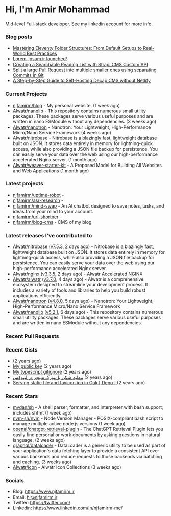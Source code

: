 # Hi, I'm Amir Mohammad

Mid-level Full-stack developer. See my linkedin account for more info.

### Blog posts

- [Mastering Eleventy Folder Structures: From Default Setups to Real-World Best Practices](https://www.njfamirm.ir/en/blog/eleventy-folder-structure-guide/)
- [Lorem-ipsum.ir launched!](https://www.njfamirm.ir/en/blog/lorem-ipsum-ir-launched/)
- [Creating a Searchable Reading List with Strapi CMS Custom API](https://www.njfamirm.ir/en/blog/strapi-custom-api/)
- [Split a large Pull Request into multiple smaller ones using separating Commits in Git](https://www.njfamirm.ir/en/blog/git-separate/)
- [A Step-by-Step Guide to Self-Hosting Decap CMS without Netlify](https://www.njfamirm.ir/en/blog/self-hosting-decap-cms/)


### Current Projects

- [njfamirm/blog](https://github.com/njfamirm/blog) - My personal website. (1 week ago)
- [Alwatr/nanolib](https://github.com/Alwatr/nanolib) - This repository contains numerous small utility packages. These packages serve various useful purposes and are written in nano ESModule without any dependencies. (3 weeks ago)
- [Alwatr/nanotron](https://github.com/Alwatr/nanotron) - Nanotron: Your Lightweight, High-Performance Micro/Nano Service Framework (4 weeks ago)
- [Alwatr/nitrobase](https://github.com/Alwatr/nitrobase) - Nitrobase is a blazingly fast, lightweight database built on JSON. It stores data entirely in memory for lightning-quick access, while also providing a JSON file backup for persistence. You can easily serve your data over the web using our high-performance accelerated Nginx server. (1 month ago)
- [Alwatr/weaver-starter-kit](https://github.com/Alwatr/weaver-starter-kit) - A Proposed Model for Building All Websites and Web Applications (1 month ago)

### Latest projects

- [njfamirm/uptime-robot](https://github.com/njfamirm/uptime-robot) - 
- [njfamirm/asr-research](https://github.com/njfamirm/asr-research) - 
- [njfamirm/mind-swap](https://github.com/njfamirm/mind-swap) - An AI chatbot designed to save notes, tasks, and ideas from your mind to your account.
- [njfamirm/url-shortner](https://github.com/njfamirm/url-shortner) - 
- [njfamirm/blog-cms](https://github.com/njfamirm/blog-cms) - CMS of my blog

### Latest releases I've contributed to

- [Alwatr/nitrobase](https://github.com/Alwatr/nitrobase) ([v7.5.3](https://github.com/Alwatr/nitrobase/releases/tag/v7.5.3), 2 days ago) - Nitrobase is a blazingly fast, lightweight database built on JSON. It stores data entirely in memory for lightning-quick access, while also providing a JSON file backup for persistence. You can easily serve your data over the web using our high-performance accelerated Nginx server.
- [Alwatr/nginx](https://github.com/Alwatr/nginx) ([v3.3.5](https://github.com/Alwatr/nginx/releases/tag/v3.3.5), 2 days ago) - Alwatr Accelerated NGINX
- [Alwatr/alwatr](https://github.com/Alwatr/alwatr) ([v3.7.0](https://github.com/Alwatr/alwatr/releases/tag/v3.7.0), 4 days ago) - Alwatr is a comprehensive ecosystem designed to streamline your development process. It includes a variety of tools and libraries to help you build robust applications efficiently.
- [Alwatr/nanotron](https://github.com/Alwatr/nanotron) ([v4.8.0](https://github.com/Alwatr/nanotron/releases/tag/v4.8.0), 5 days ago) - Nanotron: Your Lightweight, High-Performance Micro/Nano Service Framework
- [Alwatr/nanolib](https://github.com/Alwatr/nanolib) ([v5.2.1](https://github.com/Alwatr/nanolib/releases/tag/v5.2.1), 6 days ago) - This repository contains numerous small utility packages. These packages serve various useful purposes and are written in nano ESModule without any dependencies.

### Recent Pull Requests


### Recent Gists

- [](https://gist.github.com/022d07ecd84e69ad31ef0bcd32d86b59) (2 years ago)
- [My public key](https://gist.github.com/879f720c9ca74a0934ce571b7285ed34) (2 years ago)
- [My typescript gitignore](https://gist.github.com/6a40b1912daab3f91a02a7b53f3f76c3) (2 years ago)
- [تنظیم شکن با نتورک منیجر در لینوکس](https://gist.github.com/cc40c344e89bdcdf77085cbf1fc05162) (2 years ago)
- [Serving static file and favicon.ico in Oak [ Deno ] ](https://gist.github.com/9bcaca2b6a672e729c099193b4aafe9f) (2 years ago)

### Recent Stars

- [mvdan/sh](https://github.com/mvdan/sh) - A shell parser, formatter, and interpreter with bash support; includes shfmt (1 week ago)
- [nvm-sh/nvm](https://github.com/nvm-sh/nvm) - Node Version Manager - POSIX-compliant bash script to manage multiple active node.js versions (1 week ago)
- [openai/chatgpt-retrieval-plugin](https://github.com/openai/chatgpt-retrieval-plugin) - The ChatGPT Retrieval Plugin lets you easily find personal or work documents by asking questions in natural language. (2 weeks ago)
- [graphql/dataloader](https://github.com/graphql/dataloader) - DataLoader is a generic utility to be used as part of your application&#39;s data fetching layer to provide a consistent API over various backends and reduce requests to those backends via batching and caching. (3 weeks ago)
- [Alwatr/icon](https://github.com/Alwatr/icon) - Alwatr Icon Collections (3 weeks ago)

### Socials

- Blog: https://www.njfamirm.ir
- Email: hi@njfamirm.ir
- Twitter: https://twitter.com/
- Linkedin: https://www.linkedin.com/in/njfamirm-me/
